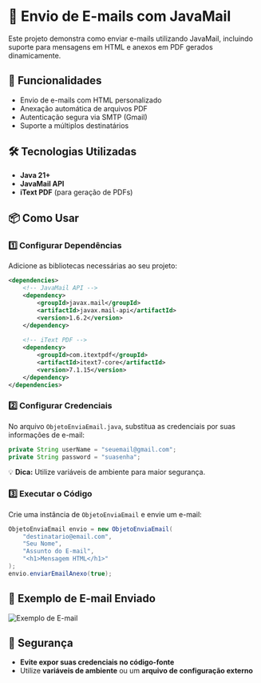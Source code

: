 # 📩 Envio de E-mails com JavaMail

Este projeto demonstra como enviar e-mails utilizando JavaMail, incluindo suporte para mensagens em HTML e anexos em PDF gerados dinamicamente.

## 🚀 Funcionalidades

- Envio de e-mails com HTML personalizado
- Anexação automática de arquivos PDF
- Autenticação segura via SMTP (Gmail)
- Suporte a múltiplos destinatários

## 🛠️ Tecnologias Utilizadas

- **Java 21+**
- **JavaMail API**
- **iText PDF** (para geração de PDFs)

## 📦 Como Usar

### 1️⃣ Configurar Dependências
Adicione as bibliotecas necessárias ao seu projeto:
```xml
<dependencies>
    <!-- JavaMail API -->
    <dependency>
        <groupId>javax.mail</groupId>
        <artifactId>javax.mail-api</artifactId>
        <version>1.6.2</version>
    </dependency>
    
    <!-- iText PDF -->
    <dependency>
        <groupId>com.itextpdf</groupId>
        <artifactId>itext7-core</artifactId>
        <version>7.1.15</version>
    </dependency>
</dependencies>
```

### 2️⃣ Configurar Credenciais
No arquivo `ObjetoEnviaEmail.java`, substitua as credenciais por suas informações de e-mail:
```java
private String userName = "seuemail@gmail.com";
private String password = "suasenha";
```
💡 **Dica:** Utilize variáveis de ambiente para maior segurança.

### 3️⃣ Executar o Código
Crie uma instância de `ObjetoEnviaEmail` e envie um e-mail:
```java
ObjetoEnviaEmail envio = new ObjetoEnviaEmail(
    "destinatario@email.com",
    "Seu Nome",
    "Assunto do E-mail",
    "<h1>Mensagem HTML</h1>"
);
envio.enviarEmailAnexo(true);
```

## 📧 Exemplo de E-mail Enviado
![Exemplo de E-mail](https://via.placeholder.com/600x300.png?text=Exemplo+de+Email)

## 🔐 Segurança
- **Evite expor suas credenciais no código-fonte**
- Utilize **variáveis de ambiente** ou um **arquivo de configuração externo**


